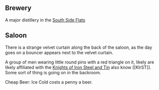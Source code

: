 ## Brewery

A major distillery in the [South Side Flats](SouthSideFlats)

## Saloon

There is a strange velvet curtain along the back of the saloon, as the day goes on a bouncer appears next to the velvet curtain. 

A group of men wearing little round pins with a red triangle on it, likely are likely affiliated with the [Knights of Iron Steel and Tin](KIrST.md) also know [[KIrST]]. Some sort of thing is going on in the backroom. 

Cheap Beer: Ice Cold costs a penny a beer. 